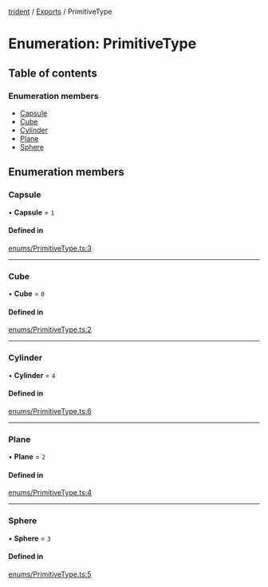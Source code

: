 [trident](../README.md) / [Exports](../modules.md) / PrimitiveType

# Enumeration: PrimitiveType

## Table of contents

### Enumeration members

- [Capsule](PrimitiveType.md#capsule)
- [Cube](PrimitiveType.md#cube)
- [Cylinder](PrimitiveType.md#cylinder)
- [Plane](PrimitiveType.md#plane)
- [Sphere](PrimitiveType.md#sphere)

## Enumeration members

### Capsule

• **Capsule** = `1`

#### Defined in

[enums/PrimitiveType.ts:3](https://github.com/AIFanatic/Trident/blob/49a3665/src/enums/PrimitiveType.ts#L3)

___

### Cube

• **Cube** = `0`

#### Defined in

[enums/PrimitiveType.ts:2](https://github.com/AIFanatic/Trident/blob/49a3665/src/enums/PrimitiveType.ts#L2)

___

### Cylinder

• **Cylinder** = `4`

#### Defined in

[enums/PrimitiveType.ts:6](https://github.com/AIFanatic/Trident/blob/49a3665/src/enums/PrimitiveType.ts#L6)

___

### Plane

• **Plane** = `2`

#### Defined in

[enums/PrimitiveType.ts:4](https://github.com/AIFanatic/Trident/blob/49a3665/src/enums/PrimitiveType.ts#L4)

___

### Sphere

• **Sphere** = `3`

#### Defined in

[enums/PrimitiveType.ts:5](https://github.com/AIFanatic/Trident/blob/49a3665/src/enums/PrimitiveType.ts#L5)
